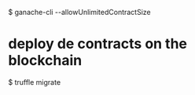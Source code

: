 $ ganache-cli --allowUnlimitedContractSize


# deploy de contracts on the blockchain
$ truffle migrate